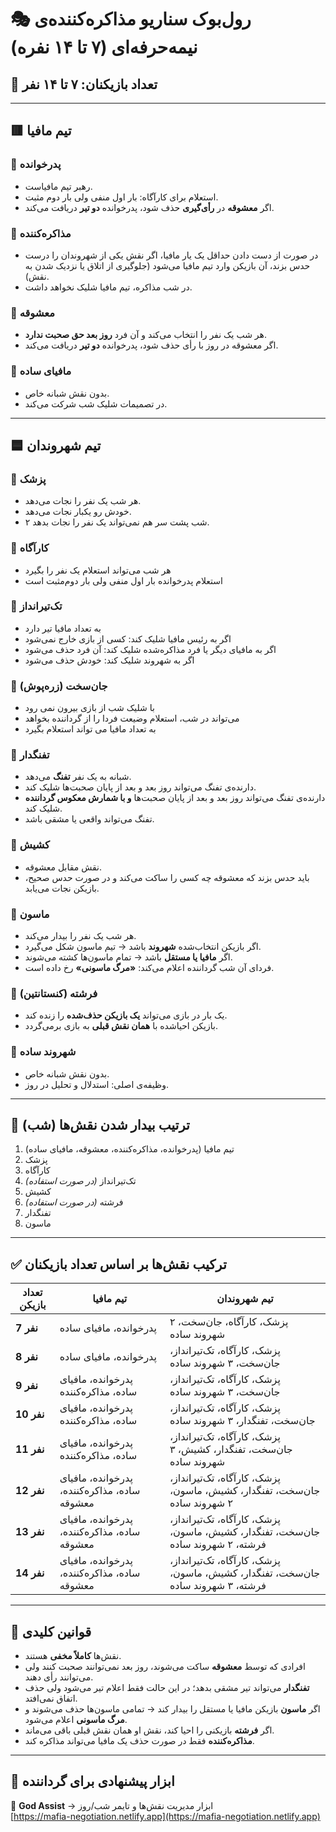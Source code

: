 # 🎭 رول‌بوک سناریو مذاکره‌کننده‌ی نیمه‌حرفه‌ای (۷ تا ۱۴ نفره)

## 👥 تعداد بازیکنان: ۷ تا ۱۴ نفر

---

## 🟥 تیم مافیا

### 🔹 **پدرخوانده**
- رهبر تیم مافیا‌ست.
- استعلام برای کارآگاه: بار اول منفی ولی بار دوم مثبت.
- اگر **معشوقه** در **رأی‌گیری‌** حذف شود، پدرخوانده **دو تیر** دریافت می‌کند.

### 🔹 **مذاکره‌کننده**
- در صورت از دست دادن حداقل یک یار مافیا، اگر نقش یکی از شهروندان را درست حدس بزند، آن بازیکن وارد تیم مافیا می‌شود (جلوگیری از اتلاق یا نزدیک شدن به نقش).
- در شب مذاکره، تیم مافیا شلیک نخواهد داشت.

### 🔹 **معشوقه**
- هر شب یک نفر را انتخاب می‌کند و آن فرد **روز بعد حق صحبت ندارد**.
- اگر معشوقه در روز با رأی حذف شود، پدرخوانده **دو تیر** دریافت می‌کند.

### 🔹 **مافیای ساده**
- بدون نقش شبانه خاص.
- در تصمیمات شلیک شب شرکت می‌کند.

---

## 🟦 تیم شهروندان

### 🔹 **پزشک**
- هر شب یک نفر را نجات می‌دهد.
-  خودش رو یکبار نجات می‌دهد.
-  ۲ شب پشت سر هم نمی‌تواند یک نفر را نجات بدهد.

### 🔹 **کارآگاه**
- هر شب می‌تواند استعلام یک نفر را بگیرد
- استعلام پدرخوانده بار اول منفی ولی بار دوم‌مثبت است

### 🔹 **تک‌تیرانداز**
- به تعداد مافیا تیر دارد
- اگر به رئیس مافیا شلیک کند: کسی از بازی خارج نمی‌شود
- اگر به مافیای دیگر یا فرد مذاکره‌شده شلیک کند: آن فرد حذف می‌شود
- اگر به شهروند شلیک کند: خودش حذف می‌شود


### 🔹 **جان‌سخت (زره‌پوش)**
- با شلیک شب از بازی بیرون نمی رود
- می‌تواند در شب، استعلام وضیعت فردا را از گرداننده بخواهد
- به تعداد مافیا می تواند استعلام بگیرد

### 🔹 **تفنگدار**
- شبانه به یک نفر **تفنگ** می‌دهد.
- دارنده‌ی تفنگ می‌تواند روز بعد و بعد از پایان صحبت‌ها شلیک کند.
- دارنده‌ی تفنگ می‌تواند روز بعد و بعد از پایان صحبت‌ها **و با شمارش معکوس گرداننده** شلیک کند.
- تفنگ می‌تواند واقعی یا مشقی باشد.

### 🔹 **کشیش**
- نقش مقابل معشوقه.
- باید حدس بزند که معشوقه چه کسی را ساکت می‌کند و در صورت حدس صحیح، بازیکن نجات می‌یابد.

### 🔹 **ماسون**
- هر شب یک نفر را بیدار می‌کند.
- اگر بازیکن انتخاب‌شده **شهروند** باشد → تیم ماسون شکل می‌گیرد.
- اگر **مافیا یا مستقل** باشد → تمام ماسون‌ها کشته می‌شوند.
- فردای آن شب گرداننده اعلام می‌کند: **«مرگ ماسونی»** رخ داده است.

### 🔹 **فرشته (کنستانتین)**
- یک بار در بازی می‌تواند **یک بازیکن حذف‌شده** را زنده کند.
- بازیکن احیاشده با **همان نقش قبلی** به بازی برمی‌گردد.

### 🔹 **شهروند ساده**
- بدون نقش شبانه خاص.
- وظیفه‌ی اصلی: استدلال و تحلیل در روز.

---

## 🌙 ترتیب بیدار شدن نقش‌ها (شب)

1. تیم مافیا (پدرخوانده، مذاکره‌کننده، معشوقه، مافیای ساده)
2. پزشک
3. کارآگاه
4. تک‌تیرانداز *(در صورت استفاده)*
5. کشیش
6. فرشته *(در صورت استفاده)*
7. تفنگدار
8. ماسون

---

## ✅ ترکیب نقش‌ها بر اساس تعداد بازیکنان

| تعداد بازیکن | تیم مافیا                               | تیم شهروندان                                       |
|-------------|----------------------------------------|----------------------------------------------------|
| **7 نفر**  | پدرخوانده، مافیای ساده                  | پزشک، کارآگاه، جان‌سخت، ۲ شهروند ساده             |
| **8 نفر**  | پدرخوانده، مافیای ساده                  | پزشک، کارآگاه، تک‌تیرانداز، جان‌سخت، ۳ شهروند ساده |
| **9 نفر**  | پدرخوانده، مافیای ساده، مذاکره‌کننده     | پزشک، کارآگاه، تک‌تیرانداز، جان‌سخت، ۳ شهروند ساده |
| **10 نفر** | پدرخوانده، مافیای ساده، مذاکره‌کننده     | پزشک، کارآگاه، تک‌تیرانداز، جان‌سخت، تفنگدار، ۳ شهروند ساده |
| **11 نفر** | پدرخوانده، مافیای ساده، مذاکره‌کننده     | پزشک، کارآگاه، تک‌تیرانداز، جان‌سخت، تفنگدار، کشیش، ۳ شهروند ساده |
| **12 نفر** | پدرخوانده، مافیای ساده، مذاکره‌کننده، معشوقه | پزشک، کارآگاه، تک‌تیرانداز، جان‌سخت، تفنگدار، کشیش، ماسون، ۲ شهروند ساده |
| **13 نفر** | پدرخوانده، مافیای ساده، مذاکره‌کننده، معشوقه | پزشک، کارآگاه، تک‌تیرانداز، جان‌سخت، تفنگدار، کشیش، ماسون، فرشته، ۲ شهروند ساده |
| **14 نفر** | پدرخوانده، مافیای ساده، مذاکره‌کننده، معشوقه | پزشک، کارآگاه، تک‌تیرانداز، جان‌سخت، تفنگدار، کشیش، ماسون، فرشته، ۳ شهروند ساده |

---

## 📌 قوانین کلیدی

- نقش‌ها **کاملاً مخفی** هستند.
- افرادی که توسط **معشوقه** ساکت می‌شوند، روز بعد نمی‌توانند صحبت کنند ولی می‌توانند رأی دهند.
- **تفنگدار** می‌تواند تیر مشقی بدهد؛ در این حالت فقط اعلام تیر می‌شود ولی حذف اتفاق نمی‌افتد.
- اگر **ماسون** بازیکن مافیا یا مستقل را بیدار کند → تمامی ماسون‌ها حذف می‌شوند و **مرگ ماسونی** اعلام می‌شود.
- اگر **فرشته** بازیکنی را احیا کند، نقش او همان نقش قبلی باقی می‌ماند.
- **مذاکره‌کننده** فقط در صورت حذف یک مافیا می‌تواند مذاکره کند.

---

## 🧠 ابزار پیشنهادی برای گرداننده

🎲 **God Assist** → ابزار مدیریت نقش‌ها و تایمر شب/روز  
[https://mafia-negotiation.netlify.app](https://mafia-negotiation.netlify.app)

